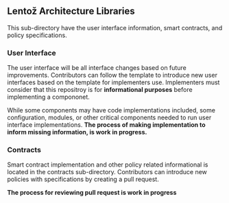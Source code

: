 ## Lentož Architecture Libraries

This sub-directory have the user interface information, smart contracts, and policy specifications.

### User Interface

The user interface will be all interface changes based on future improvements. Contributors can follow the template to introduce new user interfaces based on the template for implementers use. Implementers must consider that this repositroy is for **informational purposes** before implementing a compononet. 

While some components may have code implementations included, some configuration, modules, or other critical components needed to run user interface implementations.
**The process of making implementation to inform missing information, is work in progress.**

### Contracts

Smart contract implementation and other policy related informational is located in the contracts sub-directory. Contributors can introduce new policies with specifications by creating a pull request.

**The process for reviewing pull request is work in progress**
